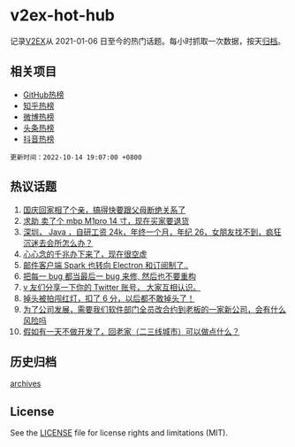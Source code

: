 # v2ex-hot-hub

 记录[V2EX](https://www.v2ex.com/)从 2021-01-06 日至今的热门话题。每小时抓取一次数据，按天[归档](archives)。
 
 ## 相关项目

- [GitHub热榜](https://github.com/lonnyzhang423/github-hot-hub)
- [知乎热榜](https://github.com/lonnyzhang423/zhihu-hot-hub)
- [微博热榜](https://github.com/lonnyzhang423/weibo-hot-hub)
- [头条热榜](https://github.com/lonnyzhang423/toutiao-hot-hub)
- [抖音热榜](https://github.com/lonnyzhang423/douyin-hot-hub)


 `更新时间：2022-10-14 19:07:00 +0800`

## 热议话题

1. [国庆回家相了个亲，搞得快要跟父母断绝关系了](https://www.v2ex.com/t/886774)
1. [求助 卖了个 mbp M1pro 14 寸，现在买家要退货](https://www.v2ex.com/t/886881)
1. [深圳， Java ，自研工资 24k，年终一个月，年纪 26，女朋友找不到，疯狂沉迷去会所怎么办？](https://www.v2ex.com/t/886733)
1. [心心念的千兆办下来了，现在很空虚](https://www.v2ex.com/t/886823)
1. [邮件客户端 Spark 也转向 Electron 和订阅制了..](https://www.v2ex.com/t/886788)
1. [把每一 bug 都当最后一 bug 来修, 然后也不要重构](https://www.v2ex.com/t/886806)
1. [v 友们分享一下你的 Twitter 账号， 大家互相认识。](https://www.v2ex.com/t/886860)
1. [掉头被拍闯红灯，扣了 6 分，以后都不敢掉头了！](https://www.v2ex.com/t/886876)
1. [为了公司发展，需要我们软件部门全员改合约到老板的一家新公司，会有什么风险吗](https://www.v2ex.com/t/886929)
1. [假如有一天不做开发了，回老家（二三线城市）可以做点什么？](https://www.v2ex.com/t/886803)

## 历史归档

[archives](archives)

## License

See the [LICENSE](LICENSE) file for license rights and limitations (MIT).
